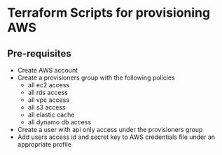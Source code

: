 # Terraform Scripts for provisioning AWS

## Pre-requisites
- Create AWS account
- Create a provisioners group with the following policies
  - all ec2 access
  - all rds access
  - all vpc access
  - all s3 access
  - all elastic cache
  - all dynamo db access
- Create a user with api only access under the provisioners group
- Add users access id and secret key to AWS credentials file under an appropriate profile
